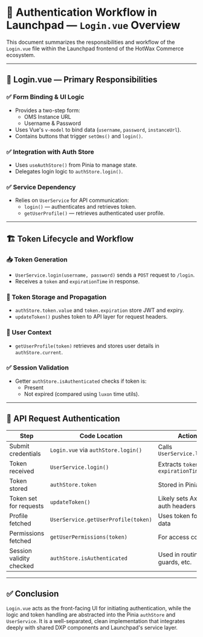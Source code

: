 
# 🔐 Authentication Workflow in Launchpad — `Login.vue` Overview

This document summarizes the responsibilities and workflow of the `Login.vue` file within the Launchpad frontend of the HotWax Commerce ecosystem.

---

## 🧩 Login.vue — Primary Responsibilities

### ✅ Form Binding & UI Logic
- Provides a two-step form:
  - OMS Instance URL
  - Username & Password
- Uses Vue's `v-model` to bind data (`username`, `password`, `instanceUrl`).
- Contains buttons that trigger `setOms()` and `login()`.

### ✅ Integration with Auth Store
- Uses `useAuthStore()` from Pinia to manage state.
- Delegates login logic to `authStore.login()`.

### ✅ Service Dependency
- Relies on `UserService` for API communication:
  - `login()` — authenticates and retrieves token.
  - `getUserProfile()` — retrieves authenticated user profile.

---

## 🏗️ Token Lifecycle and Workflow

### 📥 Token Generation
- `UserService.login(username, password)` sends a `POST` request to `/login`.
- Receives a `token` and `expirationTime` in response.

### 🧠 Token Storage and Propagation
- `authStore.token.value` and `token.expiration` store JWT and expiry.
- `updateToken()` pushes token to API layer for request headers.

### 👤 User Context
- `getUserProfile(token)` retrieves and stores user details in `authStore.current`.

### ✅ Session Validation
- Getter `authStore.isAuthenticated` checks if token is:
  - Present
  - Not expired (compared using `luxon` time utils).

---

## 🔁 API Request Authentication

| Step                      | Code Location                      | Action |
|---------------------------|------------------------------------|--------|
| Submit credentials        | `Login.vue` via `authStore.login()` | Calls `UserService.login()` |
| Token received            | `UserService.login()`               | Extracts `token` and `expirationTime` |
| Token stored              | `authStore.token`                   | Stored in Pinia state |
| Token set for requests    | `updateToken()`                     | Likely sets Axios auth headers |
| Profile fetched           | `UserService.getUserProfile(token)` | Uses token for user data |
| Permissions fetched       | `getUserPermissions(token)`         | For access control |
| Session validity checked  | `authStore.isAuthenticated`         | Used in routing guards, etc. |

---

## ✅ Conclusion

`Login.vue` acts as the front-facing UI for initiating authentication, while the logic and token handling are abstracted into the Pinia `authStore` and `UserService`. It is a well-separated, clean implementation that integrates deeply with shared DXP components and Launchpad's service layer.

